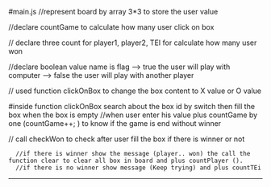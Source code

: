 

#main.js
//represent board by array 3*3 to store the user value

//declare countGame to calculate how many user click on box

// declare three count for player1, player2, TEI for calculate how many user won 

//declare boolean value name is flag --> true the user will play with computer 
                                   --> false the user will play with another player

// used function clickOnBox to change the box content to X value or O value

#inside function clickOnBox search about the box id by switch then fill the box when the box is empty 
   //when user enter his value plus countGame by one (countGame++; ) to know if the game is end without winner

  // call checkWon to check after user fill the box if there is winner or not 

      //if there is winner show the message (player.. won) the call the function clear to clear all box in board and plus countPlayer ().
      //if there is no winner show message (Keep trying) and plus countTEi

-----------------------------------------------------------------------------------------